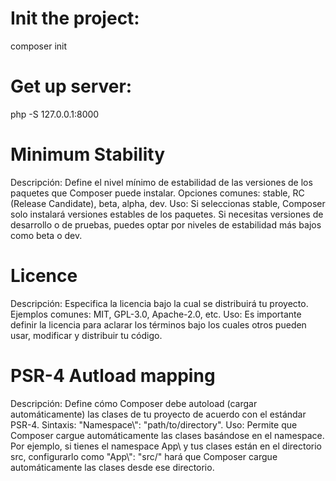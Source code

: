 # Init the project:
composer init

# Get up server:
php -S 127.0.0.1:8000

# Minimum Stability
Descripción: Define el nivel mínimo de estabilidad de las versiones de los paquetes que Composer puede instalar.
Opciones comunes: stable, RC (Release Candidate), beta, alpha, dev.
Uso: Si seleccionas stable, Composer solo instalará versiones estables de los paquetes. Si necesitas versiones de desarrollo o de pruebas, puedes optar por niveles de estabilidad más bajos como beta o dev.

# Licence
Descripción: Especifica la licencia bajo la cual se distribuirá tu proyecto.
Ejemplos comunes: MIT, GPL-3.0, Apache-2.0, etc.
Uso: Es importante definir la licencia para aclarar los términos bajo los cuales otros pueden usar, modificar y distribuir tu código.

# PSR-4 Autload mapping
Descripción: Define cómo Composer debe autoload (cargar automáticamente) las clases de tu proyecto de acuerdo con el estándar PSR-4.
Sintaxis: "Namespace\\": "path/to/directory".
Uso: Permite que Composer cargue automáticamente las clases basándose en el namespace. Por ejemplo, si tienes el namespace App\\ y tus clases están en el directorio src, configurarlo como "App\\": "src/" hará que Composer cargue automáticamente las clases desde ese directorio.